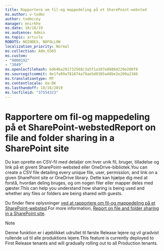 ```yaml
---
title: Rapportere om fil-og mappedeling på et SharePoint-websted
ms.author: v-todmc
author: todmccoy
manager: mnirkhe
ms.date: 10/16/19
ms.audience: Admin
ms.topic: article
ROBOTS: NOINDEX, NOFOLLOW
localization_priority: Normal
ms.collection: Adm_O365
ms.custom:
- "9000192"
- "3049"
ms.openlocfilehash: bd64ba291732568c3a5f1a107e88884220e200f8
ms.sourcegitcommit: 8e1fa99a781674a79ae5d0385a48be2e209a2386
ms.translationtype: MT
ms.contentlocale: da-DK
ms.lasthandoff: 10/16/2019
ms.locfileid: "37554323"
---
```

# <a name="report-on-file-and-folder-sharing-in-a-sharepoint-site"></a><span data-ttu-id="70066-102">Rapportere om fil-og mappedeling på et SharePoint-websted</span><span class="sxs-lookup"><span data-stu-id="70066-102">Report on file and folder sharing in a SharePoint site</span></span>

<span data-ttu-id="70066-103">Du kan oprette en CSV-fil med detaljer om hver unik fil, bruger, tilladelse og link på et givent SharePoint-websted eller OneDrive-bibliotek.</span><span class="sxs-lookup"><span data-stu-id="70066-103">You can create a CSV file detailing every unique file, user, permission, and link on a given SharePoint site or OneDrive library.</span></span> <span data-ttu-id="70066-104">Dette kan hjælpe dig med at forstå, hvordan deling bruges, og om nogen filer eller mapper deles med gæster.</span><span class="sxs-lookup"><span data-stu-id="70066-104">This can help you understand how sharing is being used and whether any files or folders are being shared with guests.</span></span>

<span data-ttu-id="70066-105">Du finder flere oplysninger [ved at rapportere om fil-og mappedeling på et SharePoint-websted](https://docs.microsoft.com/en-us/sharepoint/sharing-reports).</span><span class="sxs-lookup"><span data-stu-id="70066-105">For more information, [Report on file and folder sharing in a SharePoint site](https://docs.microsoft.com/en-us/sharepoint/sharing-reports).</span></span>

> [!NOTE]
> <span data-ttu-id="70066-106">Denne funktion er i øjeblikket udrullet til første Release lejere og vil gradvist rullende ud til alle produktions lejere.</span><span class="sxs-lookup"><span data-stu-id="70066-106">This feature is currently deployed to First Release tenants and will gradually rolling out to all Production tenants.</span></span>